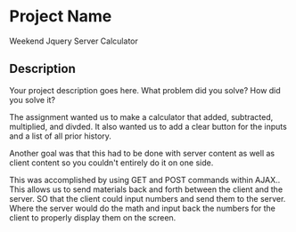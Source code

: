 # Project Name
Weekend Jquery Server Calculator
## Description

Your project description goes here. What problem did you solve? How did you solve it?

The assignment wanted us to make a calculator that added, subtracted, multiplied, and divded. It also wanted us to add a clear button for the inputs and a list of all prior history. 

Another goal was that this had to be done with server content as well as client content so you couldn't entirely do it on one side. 

This was accomplished by using GET and POST commands within AJAX.. This allows us to send materials back and forth between the client and the server. SO that the client could input numbers and send them to the server. Where the server would do the math and input back the numbers for the client to properly display them on the screen. 